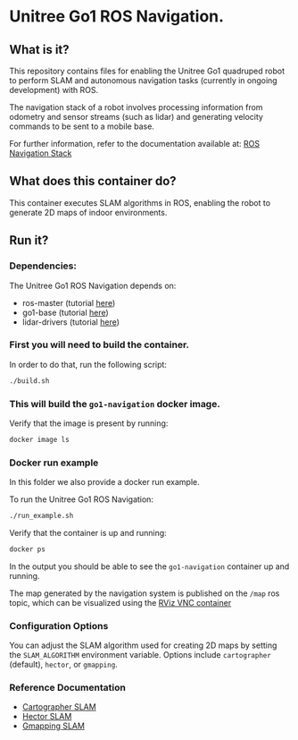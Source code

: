 # Unitree Go1 ROS Navigation. 

## What is it?

This repository contains files for enabling the Unitree Go1 quadruped robot to perform SLAM and autonomous navigation tasks (currently in ongoing development) with ROS.

The navigation stack of a robot involves processing information from odometry and sensor streams (such as lidar) and generating velocity commands to be sent to a mobile base.

For further information, refer to the documentation available at: [ROS Navigation Stack](http://wiki.ros.org/navigation/Tutorials/RobotSetup)

## What does this container do?

This container executes SLAM algorithms in ROS, enabling the robot to generate 2D maps of indoor environments.

## Run it?

### Dependencies:

The Unitree Go1 ROS Navigation depends on:
  - ros-master (tutorial [here](../ros-master/))
  - go1-base (tutorial [here](../go1-base/))
  - lidar-drivers (tutorial [here](../lidar-drivers/))

### First you will need to build the container. 

In order to do that, run the following script:
```bash
./build.sh
```

### This will build the `go1-navigation` docker image. 

Verify that the image is present by running:
```bash
docker image ls
```

### Docker run example
In this folder we also provide a docker run example. 

To run the Unitree Go1 ROS Navigation:
```bash
./run_example.sh
```

Verify that the container is up and running:
```bash
docker ps
```

In the output you should be able to see the `go1-navigation` container up and running.

The map generated by the navigation system is published on the `/map` ros topic, which can be visualized using the [RViz VNC container](../rviz-vnc/)

### Configuration Options

You can adjust the SLAM algorithm used  for creating 2D maps by setting the `SLAM_ALGORITHM` environment variable. Options include `cartographer` (default), `hector`, or `gmapping`.

### Reference Documentation

- [Cartographer SLAM](https://google-cartographer-ros.readthedocs.io/en/latest/)
- [Hector SLAM](https://wiki.ros.org/hector_slam)
- [Gmapping SLAM](https://wiki.ros.org/gmapping)







